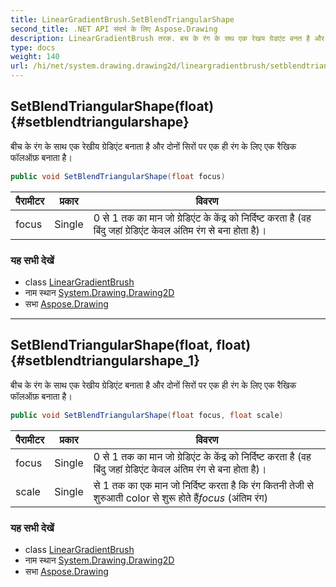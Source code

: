 ```yaml
---
title: LinearGradientBrush.SetBlendTriangularShape
second_title: .NET API संदर्भ के लिए Aspose.Drawing
description: LinearGradientBrush तरक. बच के रंग के सथ एक रेखय ग्रेडएंट बनत है और दनं सरं पर एक ह रंग के लए एक रैखक फलऑफ़ बनत है
type: docs
weight: 140
url: /hi/net/system.drawing.drawing2d/lineargradientbrush/setblendtriangularshape/
---
```

## SetBlendTriangularShape(float) {#setblendtriangularshape}

बीच के रंग के साथ एक रेखीय ग्रेडिएंट बनाता है और दोनों सिरों पर एक ही रंग के लिए एक रैखिक फॉलऑफ़ बनाता है।

```csharp
public void SetBlendTriangularShape(float focus)
```

| पैरामीटर | प्रकार | विवरण |
| --- | --- | --- |
| focus | Single | 0 से 1 तक का मान जो ग्रेडिएंट के केंद्र को निर्दिष्ट करता है (वह बिंदु जहां ग्रेडिएंट केवल अंतिम रंग से बना होता है)। |

### यह सभी देखें

* class [LinearGradientBrush](../)
* नाम स्थान [System.Drawing.Drawing2D](../../lineargradientbrush/)
* सभा [Aspose.Drawing](../../../)

---

## SetBlendTriangularShape(float, float) {#setblendtriangularshape_1}

बीच के रंग के साथ एक रेखीय ग्रेडिएंट बनाता है और दोनों सिरों पर एक ही रंग के लिए एक रैखिक फॉलऑफ़ बनाता है।

```csharp
public void SetBlendTriangularShape(float focus, float scale)
```

| पैरामीटर | प्रकार | विवरण |
| --- | --- | --- |
| focus | Single | 0 से 1 तक का मान जो ग्रेडिएंट के केंद्र को निर्दिष्ट करता है (वह बिंदु जहां ग्रेडिएंट केवल अंतिम रंग से बना होता है)। |
| scale | Single | से 1 तक का एक मान जो निर्दिष्ट करता है कि रंग कितनी तेजी से शुरुआती color से शुरू होते हैं*focus* (अंतिम रंग) |

### यह सभी देखें

* class [LinearGradientBrush](../)
* नाम स्थान [System.Drawing.Drawing2D](../../lineargradientbrush/)
* सभा [Aspose.Drawing](../../../)


